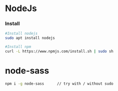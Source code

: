 # NodeJs

### Install

```bash
#Install nodejs
sudo apt install nodejs

#Install npm
curl -L https://www.npmjs.com/install.sh | sudo sh
```


# node-sass

```bash
npm i -g node-sass      // try with / without sudo
```
